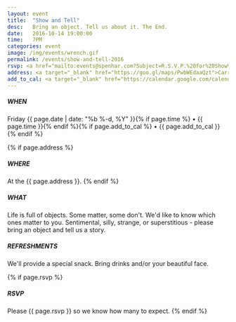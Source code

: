 ```yaml
---
layout: event
title:  "Show and Tell"
desc:   Bring an object. Tell us about it. The End.
date:   2016-10-14 19:00:00
time:   7PM
categories: event
image: /img/events/wrench.gif
permalink: /events/show-and-tell-2016
rsvp: <a href="mailto:events@spenhar.com?Subject=R.S.V.P.%20for%20Show%20and%20Tell%202016&Body=Yohoo%21%0A%0AI%27ll%20be%20there%20with%20%5B%20X%20%5D%20guests%20and%20bells%20on.%20%0A%0Aor%0A%0AI%27m%20unable%20to%20make%20your%20object%20event%20and%20this%20deeply%20saddens%20me.%20Xoxo">r.s.v.p.</A>
address: <a target="_blank" href="https://goo.gl/maps/PwbWEdaaQzt">Carrboro Cottage</a>
add_to_cal: <a target="_blank" href="https://calendar.google.com/calendar/event?action=TEMPLATE&tmeid=XzhjcWpnZTlqOGtzMzRiOW04cDFqNGI5azZjcDNlYmExNm9wazRiYTM4OHMzZ2UxbjhjbzNjZWEzOGMgYXNvaDUzOGhibzJ2am9xMG9lYTY2dGVlbzRAZw&tmsrc=asoh538hbo2vjoq0oea66teeo4%40group.calendar.google.com">Add to calendar</a>
---
```

##### WHEN
Friday {{ page.date | date: "%b %-d, %Y" }}{% if page.time %} • {{ page.time }}{% endif %}{% if page.add_to_cal %} • {{ page.add_to_cal }}{% endif %}

{% if page.address %}
##### WHERE
At the {{ page.address }}.
{% endif %}

##### WHAT
Life is full of objects. Some matter, some don't. We'd like to know which ones matter to you. Sentimental, silly, strange, or superstitious - please bring an object and tell us a story.

##### REFRESHMENTS
We'll provide a special snack. Bring drinks and/or your beautiful face.

{% if page.rsvp %}
##### RSVP
Please {{ page.rsvp }} so we know how many to expect.
{% endif %}
